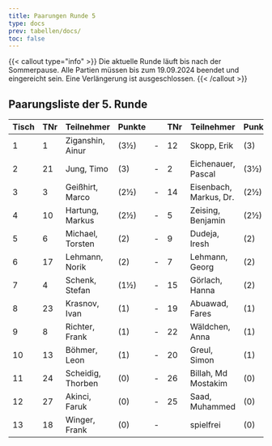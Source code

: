 ```yaml
---
title: Paarungen Runde 5
type: docs
prev: tabellen/docs/
toc: false
---
```


{{< callout type="info" >}}
Die aktuelle Runde läuft bis nach der Sommerpause. Alle Partien müssen bis zum 19.09.2024 beendet und eingereicht sein. Eine Verlängerung ist ausgeschlossen.
{{< /callout >}}

## Paarungsliste der 5. Runde

| Tisch | TNr | Teilnehmer        | Punkte |     | TNr | Teilnehmer             | Punkte | Ergebnis |
| ----- | --- | ----------------- | ------ | --- | --- | ---------------------- | ------ | -------- |
| 1     | 1   | Ziganshin, Ainur  | (3½)   | -   | 12  | Skopp, Erik            | (3)    | 1 - 0    |
| 2     | 21  | Jung, Timo        | (3)    | -   | 2   | Eichenauer, Pascal     | (3½)   | 0 - 1    |
| 3     | 3   | Geißhirt, Marco   | (2½)   | -   | 14  | Eisenbach, Markus, Dr. | (2½)   | 1 - 0    |
| 4     | 10  | Hartung, Markus   | (2½)   | -   | 5   | Zeising, Benjamin      | (2½)   | 0 - 1    |
| 5     | 6   | Michael, Torsten  | (2)    | -   | 9   | Dudeja, Iresh          | (2)    | 0 - 1    |
| 6     | 17  | Lehmann, Norik    | (2)    | -   | 7   | Lehmann, Georg         | (2)    | 0 - 1    |
| 7     | 4   | Schenk, Stefan    | (1½)   | -   | 15  | Görlach, Hanna         | (2)    | 1 - 0    |
| 8     | 23  | Krasnov, Ivan     | (1)    | -   | 19  | Abuawad, Fares         | (1)    | + - -    |
| 9     | 8   | Richter, Frank    | (1)    | -   | 22  | Wäldchen, Anna         | (1)    | 1 - 0    |
| 10    | 13  | Böhmer, Leon      | (1)    | -   | 20  | Greul, Simon           | (1)    | ½ - ½    |
| 11    | 24  | Scheidig, Thorben | (0)    | -   | 26  | Billah, Md Mostakim    | (0)    | - - -    |
| 12    | 27  | Akinci, Faruk     | (0)    | -   | 25  | Saad, Muhammed         | (0)    | 0 - 1    |
| 13    | 18  | Winger, Frank     | (0)    | -   |     | spielfrei              | (0)    | + - -    |

